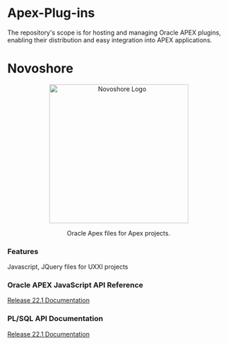 # Apex-Plug-ins
The repository's scope is for hosting and managing Oracle APEX plugins, enabling their distribution and easy integration into APEX applications.
# Novoshore
<p align="center">
  <a href="https://www.novoshore.com/" target="blank"><img src="https://www.novoshore.com/wp-content/uploads/2018/08/n-ugly-3-e1534939287262.png" width="315" alt="Novoshore Logo" /></a>
</p>
<p align="center">Oracle Apex files for Apex projects.</p>

### Features

Javascript, JQuery files for UXXI projects

### Oracle APEX JavaScript API Reference

<p align="left">
  <a href="https://docs.oracle.com/en/database/oracle/apex/22.1/aexjs/toc.html" target="blank">Release 22.1 Documentation</a>
</p>

### PL/SQL API Documentation

<p align="left">
  <a href="https://docs.oracle.com/en/database/oracle/apex/22.1/aeapi/toc.htm" target="blank">Release 22.1 Documentation</a>
</p>